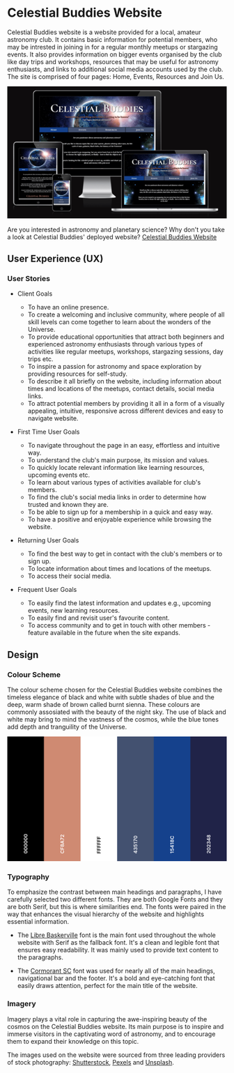 # Celestial Buddies Website

Celestial Buddies website is a website provided for a local, amateur astronomy club. It contains basic information for potential members, who may be intrested in joining in for a regular monthly meetups or stargazing events. It also provides information on bigger events organised by the club like day trips and workshops, resources that may be useful for astronomy enthusiasts, and links to additional social media accounts used by the club. The site is comprised of four pages: Home, Events, Resources and Join Us.

![Celestial Buddies Website](assets/images/MockUp_updated.png)

Are you interested in astronomy and planetary science? Why don't you take a look at Celestial Buddies' deployed website? [Celestial Buddies Website](https://nataliaczeladka.github.io/celestial-buddies/)

## User Experience (UX)

### User Stories

- Client Goals
  - To have an online presence.
  - To create a welcoming and inclusive community, where people of all skill levels can come together to learn about the wonders of the Universe.
  - To provide educational opportunities that attract both beginners and experienced astronomy enthusiasts through various types of activities like regular meetups, workshops, stargazing sessions, day trips etc.
  - To inspire a passion for astronomy and space exploration by providing resources for self-study.
  - To describe it all briefly on the website, including information about times and locations of the meetups, contact details, social media links.
  - To attract potential members by providing it all in a form of a visually appealing, intuitive, responsive across different devices and easy to navigate website.

- First Time User Goals
  - To navigate throughout the page in an easy, effortless and intuitive way.
  - To understand the club's main purpose, its mission and values.
  - To quickly locate relevant information like learning resources, upcoming events etc.
  - To learn about various types of activities available for club's members.
  - To find the club's social media links in order to determine how trusted and known they are.
  - To be able to sign up for a membership in a quick and easy way.
  - To have a positive and enjoyable experience while browsing the website.

- Returning User Goals
  - To find the best way to get in contact with the club's members or to sign up.
  - To locate information about times and locations of the meetups.
  - To access their social media.

- Frequent User Goals
  - To easily find the latest information and updates e.g., upcoming events, new learning resources.
  - To easily find and revisit user's favourite content.
  - To access community and to get in touch with other members - feature available in the future when the site expands.

## Design

### Colour Scheme

The colour scheme chosen for the Celestial Buddies website combines the timeless elegance of black and white with subtle shades of blue and the deep, warm shade of brown called burnt sienna. These colours are commonly assosiated with the beauty of the night sky. The use of black and white may bring to mind the vastness of the cosmos, while the blue tones add depth and tranguility of the Universe.

<img src="assets/images/ColourPalette_updated.png">

### Typography

To emphasize the contrast between main headings and paragraphs, I have carefully selected two different fonts. They are both Google Fonts and they are both Serif, but this is where similarities end. The fonts were paired in the way that enhances the visual hierarchy of the website and highlights essential information.

* The [Libre Baskerville](https://fonts.google.com/specimen/Libre+Baskerville?query=libre) font is the main font used throughout the whole website with Serif as the fallback font. It's a clean and legible font that ensures easy readability. It was mainly used to provide text content to the paragraphs.

* The [Cormorant SC](https://fonts.google.com/specimen/Cormorant+SC?query=cormorant+) font was used for nearly all of the main headings, navigational bar and the footer. It's a bold and eye-catching font that easily draws attention, perfect for the main title of the website.

### Imagery

Imagery plays a vital role in capturing the awe-inspiring beauty of the cosmos on the Celestial Buddies website. Its main purpose is to inspire and immerse visitors in the captivating word of astronomy, and to encourage them to expand their knowledge on this topic.

The images used on the website were sourced from three leading providers of stock photography: [Shutterstock](https://www.shutterstock.com/), [Pexels](https://www.pexels.com/) and [Unsplash](https://unsplash.com/).
